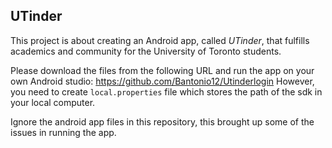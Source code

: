 ## UTinder

This project is about creating an Android app, called *UTinder*, that fulfills
academics and community for the University of Toronto students. 

Please download the files from the following URL and run the app on your own Android studio: https://github.com/Bantonio12/Utinderlogin
However, you need to create `local.properties` file which stores the path of the sdk in your local computer. 

Ignore the android app files in this repository, this brought up some of the issues in running the app. 
